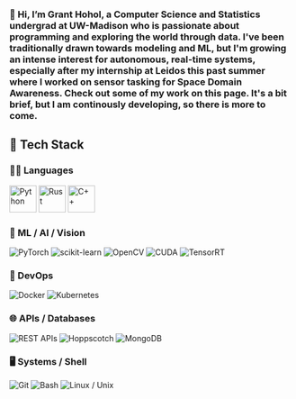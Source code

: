 ### 👋 Hi, I’m Grant Hohol, a Computer Science and Statistics undergrad at UW-Madison who is passionate about programming and exploring the world through data. I've been traditionally drawn towards modeling and ML, but I'm growing an intense interest for autonomous, real-time systems, especially after my internship at Leidos this past summer where I worked on sensor tasking for Space Domain Awareness. Check out some of my work on this page. It's a bit brief, but I am continously developing, so there is more to come.

## 🚀 Tech Stack

### 🧑‍💻 Languages
<p>
  <img src="https://cdn.jsdelivr.net/gh/devicons/devicon/icons/python/python-original.svg" width="48" height="48" alt="Python"/>
  <img src="https://cdn.jsdelivr.net/gh/devicons/devicon/icons/rust/rust-original.svg" width="48" height="48" alt="Rust"/>
  <img src="https://cdn.jsdelivr.net/gh/devicons/devicon/icons/cplusplus/cplusplus-original.svg" width="48" height="48" alt="C++"/>
</p>

### 🤖 ML / AI / Vision
<p>
  <img src="https://img.shields.io/badge/PyTorch-EE4C2C?style=for-the-badge&logo=pytorch&logoColor=white" alt="PyTorch"/>
  <img src="https://img.shields.io/badge/scikit--learn-F7931E?style=for-the-badge&logo=scikitlearn&logoColor=white" alt="scikit-learn"/>
  <img src="https://img.shields.io/badge/OpenCV-5C3EE8?style=for-the-badge&logo=opencv&logoColor=white" alt="OpenCV"/>
  <img src="https://img.shields.io/badge/CUDA-76B900?style=for-the-badge&logo=nvidia&logoColor=white" alt="CUDA"/>
  <img src="https://img.shields.io/badge/TensorRT-76B900?style=for-the-badge&logo=nvidia&logoColor=white" alt="TensorRT"/>
</p>

### 🧰 DevOps
<p>
  <img src="https://img.shields.io/badge/Docker-2496ED?style=for-the-badge&logo=docker&logoColor=white" alt="Docker"/>
  <img src="https://img.shields.io/badge/Kubernetes-326CE5?style=for-the-badge&logo=kubernetes&logoColor=white" alt="Kubernetes"/>
</p>

### 🌐 APIs / Databases
<p>
  <img src="https://img.shields.io/badge/REST-02569B?style=for-the-badge&logo=fastapi&logoColor=white" alt="REST APIs"/>
  <img src="https://img.shields.io/badge/Hoppscotch-5CC9F5?style=for-the-badge&logo=hoppscotch&logoColor=white" alt="Hoppscotch"/>
  <img src="https://img.shields.io/badge/MongoDB-47A248?style=for-the-badge&logo=mongodb&logoColor=white" alt="MongoDB"/>
</p>

### 🖥️ Systems / Shell
<p>
  <img src="https://img.shields.io/badge/Git-F05033?style=for-the-badge&logo=git&logoColor=white" alt="Git"/>
  <img src="https://img.shields.io/badge/Bash-4EAA25?style=for-the-badge&logo=gnubash&logoColor=white" alt="Bash"/>
  <img src="https://img.shields.io/badge/Linux-FCC624?style=for-the-badge&logo=linux&logoColor=black" alt="Linux / Unix"/>
</p>
